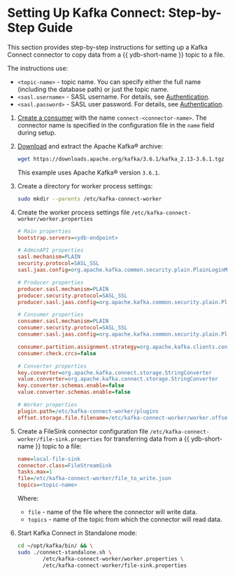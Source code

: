 # Setting Up Kafka Connect: Step-by-Step Guide

This section provides step-by-step instructions for setting up a Kafka Connect connector to copy data from a {{ ydb-short-name }} topic to a file.

The instructions use:

* `<topic-name>` - topic name. You can specify either the full name (including the database path) or just the topic name.
* `<sasl.username>` - SASL username. For details, see [Authentication](../auth.md).
* `<sasl.password>` - SASL user password. For details, see [Authentication](../auth.md).

1. [Create a consumer](../../ydb-cli/topic-consumer-add.md) with the name `connect-<connector-name>`. The connector name is specified in the configuration file in the `name` field during setup.

2. [Download](https://downloads.apache.org/kafka/) and extract the Apache Kafka® archive:

    ```bash
    wget https://downloads.apache.org/kafka/3.6.1/kafka_2.13-3.6.1.tgz && tar -xvf kafka_2.13-3.6.1.tgz --strip 1 --directory /opt/kafka/
    ```

    This example uses Apache Kafka® version `3.6.1`.

3. Create a directory for worker process settings:

    ```bash
    sudo mkdir --parents /etc/kafka-connect-worker
    ```

4. Create the worker process settings file `/etc/kafka-connect-worker/worker.properties`

    ```ini
    # Main properties
    bootstrap.servers=<ydb-endpoint>

    # AdminAPI properties
    sasl.mechanism=PLAIN
    security.protocol=SASL_SSL
    sasl.jaas.config=org.apache.kafka.common.security.plain.PlainLoginModule required username="<sasl.username>" password="<sasl.password>";

    # Producer properties
    producer.sasl.mechanism=PLAIN
    producer.security.protocol=SASL_SSL
    producer.sasl.jaas.config=org.apache.kafka.common.security.plain.PlainLoginModule required username="<sasl.username>" password="<sasl.password>";

    # Consumer properties
    consumer.sasl.mechanism=PLAIN
    consumer.security.protocol=SASL_SSL
    consumer.sasl.jaas.config=org.apache.kafka.common.security.plain.PlainLoginModule required username="<sasl.username>" password="<sasl.password>";

    consumer.partition.assignment.strategy=org.apache.kafka.clients.consumer.RoundRobinAssignor
    consumer.check.crcs=false

    # Converter properties
    key.converter=org.apache.kafka.connect.storage.StringConverter
    value.converter=org.apache.kafka.connect.storage.StringConverter
    key.converter.schemas.enable=false
    value.converter.schemas.enable=false

    # Worker properties
    plugin.path=/etc/kafka-connect-worker/plugins
    offset.storage.file.filename=/etc/kafka-connect-worker/worker.offset
    ```

5. Create a FileSink connector configuration file `/etc/kafka-connect-worker/file-sink.properties` for transferring data from a {{ ydb-short-name }} topic to a file:

    ```ini
    name=local-file-sink
    connector.class=FileStreamSink
    tasks.max=1
    file=/etc/kafka-connect-worker/file_to_write.json
    topics=<topic-name>
    ```

    Where:

    * `file` - name of the file where the connector will write data.
    * `topics` - name of the topic from which the connector will read data.

6. Start Kafka Connect in Standalone mode:

    ```bash
    cd ~/opt/kafka/bin/ && \
    sudo ./connect-standalone.sh \
            /etc/kafka-connect-worker/worker.properties \
            /etc/kafka-connect-worker/file-sink.properties
    ```